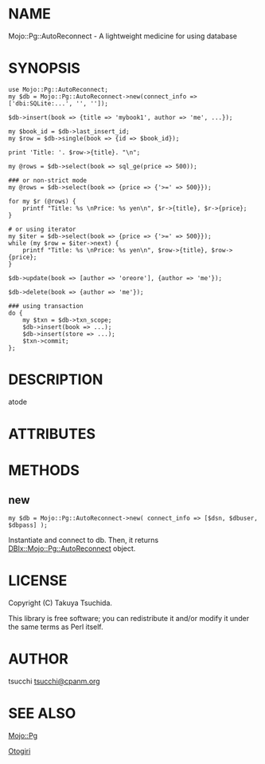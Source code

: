 # NAME

Mojo::Pg::AutoReconnect - A lightweight medicine for using database

# SYNOPSIS

    use Mojo::Pg::AutoReconnect;
    my $db = Mojo::Pg::AutoReconnect->new(connect_info => ['dbi:SQLite:...', '', '']);
    
    $db->insert(book => {title => 'mybook1', author => 'me', ...});

    my $book_id = $db->last_insert_id;
    my $row = $db->single(book => {id => $book_id});

    print 'Title: '. $row->{title}. "\n";
    
    my @rows = $db->select(book => sql_ge(price => 500));
    
    ### or non-strict mode
    my @rows = $db->select(book => {price => {'>=' => 500}});

    for my $r (@rows) {
        printf "Title: %s \nPrice: %s yen\n", $r->{title}, $r->{price};
    }
    
    # or using iterator
    my $iter = $db->select(book => {price => {'>=' => 500}});
    while (my $row = $iter->next) {
        printf "Title: %s \nPrice: %s yen\n", $row->{title}, $row->{price};
    }
    
    $db->update(book => [author => 'oreore'], {author => 'me'});
    
    $db->delete(book => {author => 'me'});
    
    ### using transaction
    do {
        my $txn = $db->txn_scope;
        $db->insert(book => ...);
        $db->insert(store => ...);
        $txn->commit;
    };

# DESCRIPTION

atode

# ATTRIBUTES

# METHODS

## new

    my $db = Mojo::Pg::AutoReconnect->new( connect_info => [$dsn, $dbuser, $dbpass] );

Instantiate and connect to db. Then, it returns [DBIx::Mojo::Pg::AutoReconnect](https://metacpan.org/pod/DBIx::Mojo::Pg::AutoReconnect) object.

# LICENSE

Copyright (C) Takuya Tsuchida.

This library is free software; you can redistribute it and/or modify
it under the same terms as Perl itself.

# AUTHOR

tsucchi <tsucchi@cpanm.org>

# SEE ALSO

[Mojo::Pg](https://metacpan.org/pod/Mojo::Pg)

[Otogiri](https://metacpan.org/pod/Otogiri)
